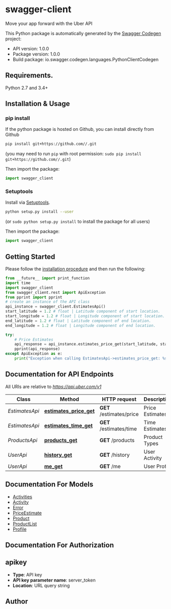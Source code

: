 # swagger-client
Move your app forward with the Uber API

This Python package is automatically generated by the [Swagger Codegen](https://github.com/swagger-api/swagger-codegen) project:

- API version: 1.0.0
- Package version: 1.0.0
- Build package: io.swagger.codegen.languages.PythonClientCodegen

## Requirements.

Python 2.7 and 3.4+

## Installation & Usage
### pip install

If the python package is hosted on Github, you can install directly from Github

```sh
pip install git+https://github.com//.git
```
(you may need to run `pip` with root permission: `sudo pip install git+https://github.com//.git`)

Then import the package:
```python
import swagger_client 
```

### Setuptools

Install via [Setuptools](http://pypi.python.org/pypi/setuptools).

```sh
python setup.py install --user
```
(or `sudo python setup.py install` to install the package for all users)

Then import the package:
```python
import swagger_client
```

## Getting Started

Please follow the [installation procedure](#installation--usage) and then run the following:

```python
from __future__ import print_function
import time
import swagger_client
from swagger_client.rest import ApiException
from pprint import pprint
# create an instance of the API class
api_instance = swagger_client.EstimatesApi()
start_latitude = 1.2 # float | Latitude component of start location.
start_longitude = 1.2 # float | Longitude component of start location.
end_latitude = 1.2 # float | Latitude component of end location.
end_longitude = 1.2 # float | Longitude component of end location.

try:
    # Price Estimates
    api_response = api_instance.estimates_price_get(start_latitude, start_longitude, end_latitude, end_longitude)
    pprint(api_response)
except ApiException as e:
    print("Exception when calling EstimatesApi->estimates_price_get: %s\n" % e)

```

## Documentation for API Endpoints

All URIs are relative to *https://api.uber.com/v1*

Class | Method | HTTP request | Description
------------ | ------------- | ------------- | -------------
*EstimatesApi* | [**estimates_price_get**](docs/EstimatesApi.md#estimates_price_get) | **GET** /estimates/price | Price Estimates
*EstimatesApi* | [**estimates_time_get**](docs/EstimatesApi.md#estimates_time_get) | **GET** /estimates/time | Time Estimates
*ProductsApi* | [**products_get**](docs/ProductsApi.md#products_get) | **GET** /products | Product Types
*UserApi* | [**history_get**](docs/UserApi.md#history_get) | **GET** /history | User Activity
*UserApi* | [**me_get**](docs/UserApi.md#me_get) | **GET** /me | User Profile


## Documentation For Models

 - [Activities](docs/Activities.md)
 - [Activity](docs/Activity.md)
 - [Error](docs/Error.md)
 - [PriceEstimate](docs/PriceEstimate.md)
 - [Product](docs/Product.md)
 - [ProductList](docs/ProductList.md)
 - [Profile](docs/Profile.md)


## Documentation For Authorization


## apikey

- **Type**: API key
- **API key parameter name**: server_token
- **Location**: URL query string


## Author



